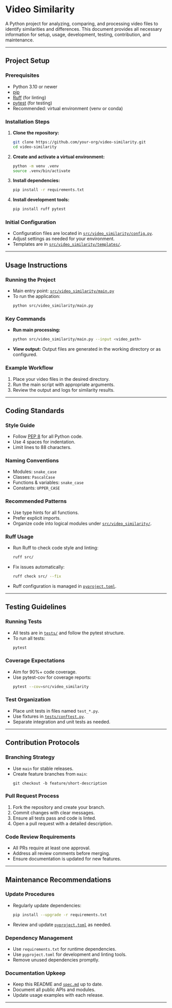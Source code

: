 # Video Similarity

A Python project for analyzing, comparing, and processing video files to identify similarities and differences. This document provides all necessary information for setup, usage, development, testing, contribution, and maintenance.

---

## Project Setup

### Prerequisites

- Python 3.10 or newer
- [pip](https://pip.pypa.io/en/stable/)
- [Ruff](https://docs.astral.sh/ruff/) (for linting)
- [pytest](https://docs.pytest.org/en/stable/) (for testing)
- Recommended: virtual environment (venv or conda)

### Installation Steps

1. **Clone the repository:**
   ```sh
   git clone https://github.com/your-org/video-similarity.git
   cd video-similarity
   ```

2. **Create and activate a virtual environment:**
   ```sh
   python -m venv .venv
   source .venv/bin/activate
   ```

3. **Install dependencies:**
   ```sh
   pip install -r requirements.txt
   ```

4. **Install development tools:**
   ```sh
   pip install ruff pytest
   ```

### Initial Configuration

- Configuration files are located in [`src/video_similarity/config.py`](src/video_similarity/config.py:1).
- Adjust settings as needed for your environment.
- Templates are in [`src/video_similarity/templates/`](src/video_similarity/templates/).

---

## Usage Instructions

### Running the Project

- Main entry point: [`src/video_similarity/main.py`](src/video_similarity/main.py:1)
- To run the application:
  ```sh
  python src/video_similarity/main.py
  ```

### Key Commands

- **Run main processing:**
  ```sh
  python src/video_similarity/main.py --input <video_path>
  ```
- **View output:**
  Output files are generated in the working directory or as configured.

### Example Workflow

1. Place your video files in the desired directory.
2. Run the main script with appropriate arguments.
3. Review the output and logs for similarity results.

---

## Coding Standards

### Style Guide

- Follow [PEP 8](https://peps.python.org/pep-0008/) for all Python code.
- Use 4 spaces for indentation.
- Limit lines to 88 characters.

### Naming Conventions

- Modules: `snake_case`
- Classes: `PascalCase`
- Functions & variables: `snake_case`
- Constants: `UPPER_CASE`

### Recommended Patterns

- Use type hints for all functions.
- Prefer explicit imports.
- Organize code into logical modules under [`src/video_similarity/`](src/video_similarity/).

### Ruff Usage

- Run Ruff to check code style and linting:
  ```sh
  ruff src/
  ```
- Fix issues automatically:
  ```sh
  ruff check src/ --fix
  ```
- Ruff configuration is managed in [`pyproject.toml`](pyproject.toml:1).

---

## Testing Guidelines

### Running Tests

- All tests are in [`tests/`](tests/) and follow the pytest structure.
- To run all tests:
  ```sh
  pytest
  ```

### Coverage Expectations

- Aim for 90%+ code coverage.
- Use pytest-cov for coverage reports:
  ```sh
  pytest --cov=src/video_similarity
  ```

### Test Organization

- Place unit tests in files named `test_*.py`.
- Use fixtures in [`tests/conftest.py`](tests/conftest.py:1).
- Separate integration and unit tests as needed.

---

## Contribution Protocols

### Branching Strategy

- Use `main` for stable releases.
- Create feature branches from `main`:
  ```
  git checkout -b feature/short-description
  ```

### Pull Request Process

1. Fork the repository and create your branch.
2. Commit changes with clear messages.
3. Ensure all tests pass and code is linted.
4. Open a pull request with a detailed description.

### Code Review Requirements

- All PRs require at least one approval.
- Address all review comments before merging.
- Ensure documentation is updated for new features.

---

## Maintenance Recommendations

### Update Procedures

- Regularly update dependencies:
  ```sh
  pip install --upgrade -r requirements.txt
  ```
- Review and update [`pyproject.toml`](pyproject.toml:1) as needed.

### Dependency Management

- Use `requirements.txt` for runtime dependencies.
- Use `pyproject.toml` for development and linting tools.
- Remove unused dependencies promptly.

### Documentation Upkeep

- Keep this README and [`spec.md`](spec.md:1) up to date.
- Document all public APIs and modules.
- Update usage examples with each release.

---
